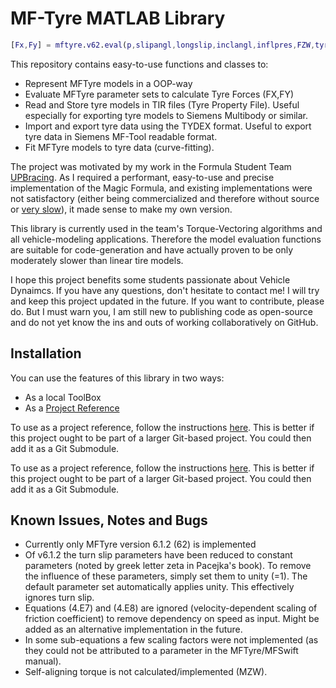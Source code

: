 # MF-Tyre MATLAB Library

```matlab
[Fx,Fy] = mftyre.v62.eval(p,slipangl,longslip,inclangl,inflpres,FZW,tyreSide)
```

This repository contains easy-to-use functions and classes to:

- Represent MFTyre models in a OOP-way
- Evaluate MFTyre parameter sets to calculate Tyre Forces (FX,FY)
- Read and Store tyre models in TIR files (Tyre Property File).
  Useful especially for exporting tyre models to Siemens Multibody or similar.
- Import and export tyre data using the TYDEX format.
  Useful to export tyre data in Siemens MF-Tool readable format.
- Fit MFTyre models to tyre data (curve-fitting).

The project was motivated by my work in the Formula Student Team
[UPBracing](https://formulastudent.uni-paderborn.de/en/). As I required
a performant, easy-to-use and precise implementation of the Magic Formula,
and existing implementations were not satisfactory (either being commercialized
and therefore without source or [very slow](https://de.mathworks.com/matlabcentral/fileexchange/63618-mfeval)),
it made sense to make my own version.

This library is currently used in the team's Torque-Vectoring
algorithms and all vehicle-modeling applications. Therefore the model
evaluation functions are suitable for code-generation and have actually
proven to be only moderately slower than linear tire models.

I hope this project benefits some students passionate about Vehicle Dynaimcs.
If you have any questions, don't hesitate to contact me! I will try and keep this
project updated in the future. If you want to contribute, please do. But I
must warn you, I am still new to publishing code as open-source and do not yet
know the ins and outs of working collaboratively on GitHub.

## Installation

You can use the features of this library in two ways:

- As a local ToolBox
- As a [Project Reference](https://de.mathworks.com/help/simulink/ug/add-or-remove-a-reference-to-another-project.html)

To use as a project reference, follow the instructions [here](https://de.mathworks.com/help/simulink/ug/add-or-remove-a-reference-to-another-project.html).
This is better if this project ought to be part of a larger Git-based project.
You could then add it as a Git Submodule.

To use as a project reference, follow the instructions [here](https://de.mathworks.com/help/simulink/ug/add-or-remove-a-reference-to-another-project.html).
This is better if this project ought to be part of a larger Git-based project.
You could then add it as a Git Submodule.

## Known Issues, Notes and Bugs

- Currently only MFTyre version 6.1.2 (62) is implemented
- Of v6.1.2 the turn slip parameters have been reduced to constant parameters
  (noted by greek letter zeta in Pacejka's book). To remove the influence of
  these parameters, simply set them to unity (=1). The default parameter
  set automatically applies unity. This effectively ignores turn slip.
- Equations (4.E7) and (4.E8) are ignored (velocity-dependent scaling of
  friction coefficient) to remove dependency on speed as input. Might be
  added as an alternative implementation in the future.
- In some sub-equations a few scaling factors were not implemented
  (as they could not be attributed to a parameter in the MFTyre/MFSwift manual).
- Self-aligning torque is not calculated/implemented (MZW).
